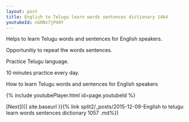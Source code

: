 ```yaml
---
layout: post
title: English to Telugu learn words sentences dictionary 1464 
youtubeId: nG0Nz7jP48Y
---
```

 
 
Helps to learn Telugu words and sentences for English speakers.

Opportunitiy to repeat the words sentences. 

Practice Telugu language. 
 
10 minutes practice every day. 
 
How to learn Telugu words and sentences for English speakers 
 
{% include youtubePlayer.html id=page.youtubeId %}
 
 
[Next]({{ site.baseurl }}{% link  split2/_posts/2015-12-09-English to telugu learn words sentences dictionary 1057 .md%})
 
